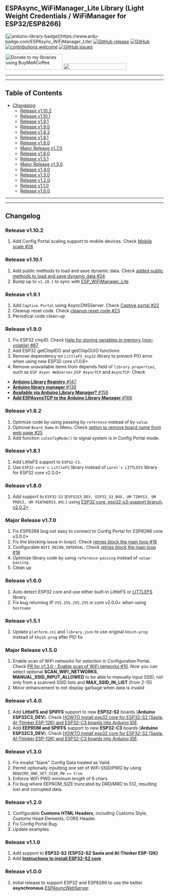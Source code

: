 ## ESPAsync_WiFiManager_Lite Library (Light Weight Credentials / WiFiManager for ESP32/ESP8266)

[![arduino-library-badge](https://www.ardu-badge.com/badge/ESPAsync_WiFiManager_Lite.svg?)](https://www.ardu-badge.com/ESPAsync_WiFiManager_Lite)
[![GitHub release](https://img.shields.io/github/release/khoih-prog/ESPAsync_WiFiManager_Lite.svg)](https://github.com/khoih-prog/ESPAsync_WiFiManager_Lite/releases)
[![GitHub](https://img.shields.io/github/license/mashape/apistatus.svg)](https://github.com/khoih-prog/ESPAsync_WiFiManager_Lite/blob/main/LICENSE)
[![contributions welcome](https://img.shields.io/badge/contributions-welcome-brightgreen.svg?style=flat)](#Contributing)
[![GitHub issues](https://img.shields.io/github/issues/khoih-prog/ESPAsync_WiFiManager_Lite.svg)](http://github.com/khoih-prog/ESPAsync_WiFiManager_Lite/issues)


<a href="https://www.buymeacoffee.com/khoihprog6" title="Donate to my libraries using BuyMeACoffee"><img src="https://cdn.buymeacoffee.com/buttons/v2/default-yellow.png" alt="Donate to my libraries using BuyMeACoffee" style="height: 50px !important;width: 181px !important;" ></a>
<a href="https://www.buymeacoffee.com/khoihprog6" title="Donate to my libraries using BuyMeACoffee"><img src="https://img.shields.io/badge/buy%20me%20a%20coffee-donate-orange.svg?logo=buy-me-a-coffee&logoColor=FFDD00" style="height: 20px !important;width: 200px !important;" ></a>

---
---

## Table of Contents

* [Changelog](#changelog)
  * [Release v1.10.2](#release-v1102)
  * [Release v1.10.1](#release-v1101)
  * [Release v1.9.1](#release-v191)
  * [Release v1.9.0](#release-v190)
  * [Release v1.8.2](#release-v182)
  * [Release v1.8.1](#release-v181)
  * [Release v1.8.0](#release-v180)
  * [Major Release v1.7.0](#major-release-v170)
  * [Release v1.6.0](#release-v160)
  * [Release v1.5.1](#release-v151)
  * [Major Release v1.5.0](#major-release-v150)
  * [Release v1.4.0](#release-v140)
  * [Release v1.3.0](#release-v130)
  * [Release v1.2.0](#release-v120)
  * [Release v1.1.0](#release-v110)
  * [Release v1.0.0](#release-v100)

---
---


## Changelog

### Release v1.10.2

1. Add Config Portal scaling support to mobile devices. Check [Mobile scale #26](https://github.com/khoih-prog/ESPAsync_WiFiManager_Lite/pull/26)


### Release v1.10.1

1. Add public methods to load and save dynamic data. Check [added public methods to load and save dynamic data #24](https://github.com/khoih-prog/ESPAsync_WiFiManager_Lite/pull/24)
2. Bump up to `v1.10.1` to sync with [ESP_WiFiManager_Lite](https://github.com/khoih-prog/ESP_WiFiManager_Lite)

### Release v1.9.1

1. Add `Captive Portal` using AsyncDNSServer. Check [Captive portal #22](https://github.com/khoih-prog/ESPAsync_WiFiManager_Lite/pull/22)
2. Cleanup reset code. Check [cleanup reset code #23](https://github.com/khoih-prog/ESPAsync_WiFiManager_Lite/pull/23)
3. Periodical code clean-up

### Release v1.9.0

1. Fix ESP32 chipID. Check [Help for storing variables in memory (non-volatile) #87](https://github.com/khoih-prog/ESP_WiFiManager/discussions/87#discussioncomment-3593028)
2. Add ESP32 getChipID() and getChipOUI() functions
3. Remove dependency on `LittleFS_esp32` library to prevent PIO error when using new ESP32 core v1.0.6+
4. Remove unavailable items from depends field of `library.properties`, such as `ESP Async WebServer`,`ESP AsyncTCP` and `AsyncTCP`. Check 
- [**Arduino Library Registry** #147](https://github.com/me-no-dev/AsyncTCP/issues/147)
- [**Arduino library manager** #139](https://github.com/me-no-dev/ESPAsyncTCP/issues/139)
- [**Available via Arduino Library Manager?** #158](https://github.com/me-no-dev/ESPAsyncTCP/issues/158)
- [**Add ESPAsyncTCP to the Arduino Library Manager** #168](https://github.com/me-no-dev/ESPAsyncTCP/issues/168)


### Release v1.8.2

1. Optimize code by using passing by `reference` instead of by `value`
2. Optional `Board_Name` in Menu. Check [option to remove board name from web page #25](https://github.com/khoih-prog/WiFiManager_NINA_Lite/issues/25)
3. Add function `isConfigMode()` to signal system is in Config Portal mode.

### Release v1.8.1

1. Add LittleFS support to `ESP32-C3`.
2. Use `ESP32-core's LittleFS` library instead of `Lorol's LITTLEFS` library for ESP32 core v2.0.0+

### Release v1.8.0

1. Add support to `ESP32-S3` (`ESP32S3_DEV, ESP32_S3_BOX, UM TINYS3, UM PROS3, UM FEATHERS3`, etc.) using [ESP32 core, esp32-s3-support branch, v2.0.2+](https://github.com/espressif/arduino-esp32/tree/esp32-s3-support)

### Major Release v1.7.0

1. Fix ESP8266 bug not easy to connect to Config Portal for ESP8266 core v3.0.0+ 
2. Fix the blocking issue in loop(). Check [retries block the main loop #18](https://github.com/khoih-prog/WiFiManager_NINA_Lite/issues/18)
3. Configurable `WIFI_RECON_INTERVAL`. Check [retries block the main loop #18](https://github.com/khoih-prog/WiFiManager_NINA_Lite/issues/18#issuecomment-1006197561)
4. Optimize library code by using `reference-passing` instead of `value-passing`
5. Clean up

### Release v1.6.0

1. Auto detect ESP32 core and use either built-in LittleFS or [LITTLEFS](https://github.com/lorol/LITTLEFS) library. 
2. Fix bug returning IP `255.255.255.255` in core v2.0.0+ when using `hostname`

### Release v1.5.1

1. Update `platform.ini` and `library.json` to use original `khoih-prog` instead of `khoih.prog` after PIO fix

### Major Release v1.5.0

1. Enable scan of WiFi networks for selection in Configuration Portal. Check [PR for v1.3.0 - Enable scan of WiFi networks #10](https://github.com/khoih-prog/WiFiManager_NINA_Lite/pull/10). Now you can select optional **SCAN_WIFI_NETWORKS**, **MANUAL_SSID_INPUT_ALLOWED** to be able to manually input SSID, not only from a scanned SSID lists and **MAX_SSID_IN_LIST** (from 2-15)
2. Minor enhancement to not display garbage when data is invalid

### Release v1.4.0

1. Add **LittleFS and SPIFFS** support to new **ESP32-S2** boards (**Arduino ESP32C3_DEV**). Check [HOWTO Install esp32 core for ESP32-S2 (Saola, AI-Thinker ESP-12K) and ESP32-C3 boards into Arduino IDE](#howto-install-esp32-core-for-esp32-s2-saola-ai-thinker-esp-12k-and-esp32-c3-boards-into-arduino-ide).
2. Add **EEPROM and SPIFFS** support to new **ESP32-C3** boards (**Arduino ESP32C3_DEV**). Check [HOWTO Install esp32 core for ESP32-S2 (Saola, AI-Thinker ESP-12K) and ESP32-C3 boards into Arduino IDE](#howto-install-esp32-core-for-esp32-s2-saola-ai-thinker-esp-12k-and-esp32-c3-boards-into-arduino-ide).

### Release v1.3.0

1. Fix invalid "blank" Config Data treated as Valid.
2. Permit optionally inputting one set of WiFi SSID/PWD by using `REQUIRE_ONE_SET_SSID_PW == true`
3. Enforce WiFi PWD minimum length of 8 chars
4. Fix bug where EEPROM_SIZE truncated by DRD/MRD to 512, resulting lost and corrupted data.

### Release v1.2.0

1. Configurable **Customs HTML Headers**, including Customs Style, Customs Head Elements, CORS Header.
2. Fix Config Portal Bug. 
3. Update examples

### Release v1.1.0

1. Add support to **ESP32-S2 (ESP32-S2 Saola and AI-Thinker ESP-12K)**
2. Add [**Instructions to install ESP32-S2 core**](#howto-install-esp32-s2-core-for-esp32-s2-saola-ai-thinker-esp-12k-boards-into-arduino-ide)

### Release v1.0.0

1. Initial release to support ESP32 and ESP8266 to use the better **asynchronous** [ESPAsyncWebServer](https://github.com/me-no-dev/ESPAsyncWebServer).



